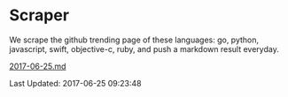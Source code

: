 # Scraper

We scrape the github trending page of these languages: go, python, javascript, swift, objective-c, ruby, and push a markdown result everyday.

[2017-06-25.md](https://github.com/henson/Scraper/blob/master/2017-06-25.md)

Last Updated: 2017-06-25 09:23:48